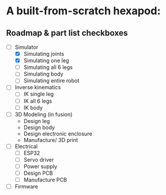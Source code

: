 # A built-from-scratch hexapod:

## Roadmap & part list checkboxes
- [ ] Simulator
    - [x] Simulating joints
    - [x] Simulating one leg
    - [ ] Simulating all 6 legs
    - [ ] Simulating body
    - [ ] Simulating entire robot
- [ ] Inverse kinematics
    - [ ] IK single leg
    - [ ] IK all 6 legs
    - [ ] IK body
- [ ] 3D Modeling (in fusion)
    - Design leg
    - Design body
    - Design electronic enclosure
    - Manufacture/ 3D print
- [ ] Electrical
    - [ ] ESP32
    - [ ] Servo driver
    - [ ] Power supply
    - [ ] Design PCB
    - [ ] Manufacture PCB
- [ ] Firmware
